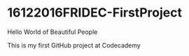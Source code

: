 # 16122016FRIDEC-FirstProject
Hello World of Beautiful People

This is my first GitHub project at Codecademy
